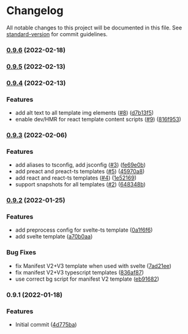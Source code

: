# Changelog

All notable changes to this project will be documented in this file. See [standard-version](https://github.com/conventional-changelog/standard-version) for commit guidelines.

### [0.9.6](https://github.com/samrum/create-vite-plugin-web-extension/compare/v0.9.5...v0.9.6) (2022-02-18)

### [0.9.5](https://github.com/samrum/create-vite-plugin-web-extension/compare/v0.9.4...v0.9.5) (2022-02-13)

### [0.9.4](https://github.com/samrum/create-vite-plugin-web-extension/compare/v0.9.3...v0.9.4) (2022-02-13)

### Features

- add alt text to all template img elements ([#8](https://github.com/samrum/create-vite-plugin-web-extension/issues/8)) ([d7b13f5](https://github.com/samrum/create-vite-plugin-web-extension/commit/d7b13f53b775f6e980731e5ad9b7d07807577104))
- enable dev/HMR for react template content scripts ([#9](https://github.com/samrum/create-vite-plugin-web-extension/issues/9)) ([816f953](https://github.com/samrum/create-vite-plugin-web-extension/commit/816f953c334ad204debf158d3a5502e304746012))

### [0.9.3](https://github.com/samrum/create-vite-plugin-web-extension/compare/v0.9.2...v0.9.3) (2022-02-06)

### Features

- add aliases to tsconfig, add jsconfig ([#3](https://github.com/samrum/create-vite-plugin-web-extension/issues/3)) ([fe69e0b](https://github.com/samrum/create-vite-plugin-web-extension/commit/fe69e0bb61c54fd8046bc8a03b832f51d7ccae06))
- add preact and preact-ts templates ([#5](https://github.com/samrum/create-vite-plugin-web-extension/issues/5)) ([45970a8](https://github.com/samrum/create-vite-plugin-web-extension/commit/45970a87f381c3fa62548a8a6a354546000d9a26))
- add react and react-ts templates ([#4](https://github.com/samrum/create-vite-plugin-web-extension/issues/4)) ([1e52169](https://github.com/samrum/create-vite-plugin-web-extension/commit/1e5216956740adba4f8d6568224f4761ac1c3168))
- support snapshots for all templates ([#2](https://github.com/samrum/create-vite-plugin-web-extension/issues/2)) ([648348b](https://github.com/samrum/create-vite-plugin-web-extension/commit/648348b56122cdcd02d79a8da114735654dce86b))

### [0.9.2](https://github.com/samrum/create-vite-plugin-web-extension/compare/v0.9.1...v0.9.2) (2022-01-25)

### Features

- add preprocess config for svelte-ts template ([0a1f6f6](https://github.com/samrum/create-vite-plugin-web-extension/commit/0a1f6f62a6a784c5bcd0d38daea03fa2bfde8509))
- add svelte template ([a70b0aa](https://github.com/samrum/create-vite-plugin-web-extension/commit/a70b0aa14923b4e59a6ea4ee8ef00b47308a04d5))

### Bug Fixes

- fix Manifest V2+V3 template when used with svelte ([7ad21ee](https://github.com/samrum/create-vite-plugin-web-extension/commit/7ad21ee0c66547e8b297c7bf158be57d5b7b3a4f))
- fix manifest V2+V3 typescript templates ([836af87](https://github.com/samrum/create-vite-plugin-web-extension/commit/836af87fb605040c2a55c3fdbdfadda63b170f34))
- use correct bg script for manifest V2 template ([eb91682](https://github.com/samrum/create-vite-plugin-web-extension/commit/eb916828ef11b54da1fc0c127ff3f9ca7d47b91f))

### 0.9.1 (2022-01-18)

### Features

- Initial commit ([4d775ba](https://github.com/samrum/create-vite-plugin-web-extension/commit/4d775ba7bb993eee5c73feb06dd4a98011179834))
